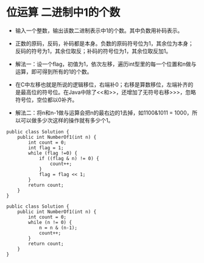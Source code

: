 # 位运算 二进制中1的个数

* 输入一个整数，输出该数二进制表示中1的个数。其中负数用补码表示。

* 正数的原码，反码，补码都是本身。负数的原码符号位为1，其余位为本身；反码的符号为1，其余位取反；补码的符号位为1，其余位取反加1。

* 解法一：设一个flag，初值为1，依次左移，遍历int型里的每一个位置和n做与运算，即可得到所有的1的个数。

* 在C中左移也就是所说的逻辑移位，右端补0；右移是算数移位，左端补齐的是最高位的符号位。在Java中除了<<和>>，还增加了无符号右移>>>，忽略符号位，空位都以0补齐。

* 解法二：将n和n-1做与运算会把n的最右边的1去掉，如1100&1011 = 1000，所以可以做多少次这样的操作就有多少个1。

```
public class Solution {
    public int NumberOf1(int n) {
        int count = 0;
        int flag = 1;
        while (flag !=0) {
            if ((flag & n) != 0) {
                count++;
            }
            flag = flag << 1;
        }
        return count;
    }
}
```

```
public class Solution {
    public int NumberOf1(int n) {
        int count = 0;
        while (n != 0) {
            n = n & (n-1);
            count++;
        }
        return count;
    }
}
```
